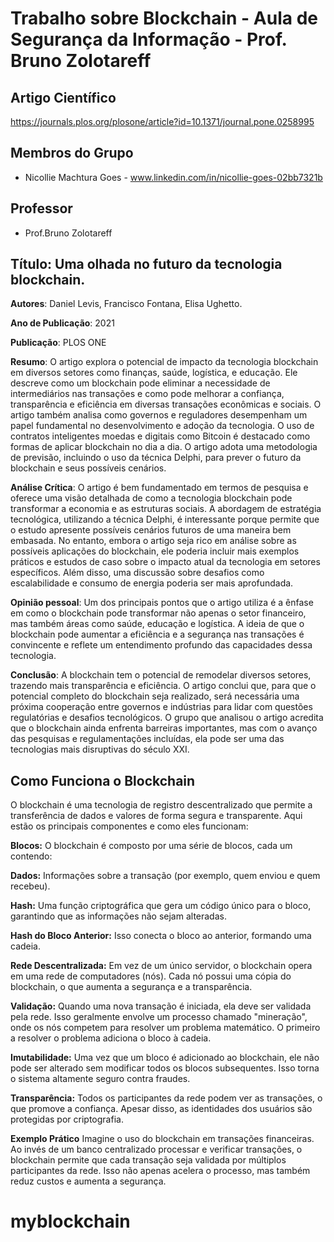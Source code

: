 # Trabalho sobre Blockchain - Aula de Segurança da Informação - Prof. Bruno Zolotareff

## Artigo Científico
https://journals.plos.org/plosone/article?id=10.1371/journal.pone.0258995

## Membros do Grupo
- Nicollie Machtura Goes - www.linkedin.com/in/nicollie-goes-02bb7321b

## Professor
- Prof.Bruno Zolotareff

## Título: Uma olhada no futuro da tecnologia blockchain.

**Autores**: Daniel Levis, Francisco Fontana, Elisa Ughetto.

**Ano de Publicação**: 2021

**Publicação**: PLOS ONE

**Resumo**: O artigo explora o potencial de impacto da tecnologia blockchain em diversos setores como finanças, saúde, logística, e educação. Ele descreve como um blockchain pode eliminar a necessidade de intermediários nas transações e como pode melhorar a confiança, transparência e eficiência em diversas transações econômicas e sociais. O artigo também analisa como governos e reguladores desempenham um papel fundamental no desenvolvimento e adoção da tecnologia. O uso de contratos inteligentes moedas e digitais como Bitcoin é destacado como formas de aplicar blockchain no dia a dia. O artigo adota uma metodologia de previsão, incluindo o uso da técnica Delphi, para prever o futuro da blockchain e seus possíveis cenários.

**Análise Crítica**: O artigo é bem fundamentado em termos de pesquisa e oferece uma visão detalhada de como a tecnologia blockchain pode transformar a economia e as estruturas sociais. A abordagem de estratégia tecnológica, utilizando a técnica Delphi, é interessante porque permite que o estudo apresente possíveis cenários futuros de uma maneira bem embasada. No entanto, embora o artigo seja rico em análise sobre as possíveis aplicações do blockchain, ele poderia incluir mais exemplos práticos e estudos de caso sobre o impacto atual da tecnologia em setores específicos. Além disso, uma discussão sobre desafios como escalabilidade e consumo de energia poderia ser mais aprofundada.

**Opinião pessoal**: Um dos principais pontos que o artigo utiliza é a ênfase em como o blockchain pode transformar não apenas o setor financeiro, mas também áreas como saúde, educação e logística. A ideia de que o blockchain pode aumentar a eficiência e a segurança nas transações é convincente e reflete um entendimento profundo das capacidades dessa tecnologia.

**Conclusão**: A blockchain tem o potencial de remodelar diversos setores, trazendo mais transparência e eficiência. O artigo conclui que, para que o potencial completo do blockchain seja realizado, será necessária uma próxima cooperação entre governos e indústrias para lidar com questões regulatórias e desafios tecnológicos. O grupo que analisou o artigo acredita que o blockchain ainda enfrenta barreiras importantes, mas com o avanço das pesquisas e regulamentações incluídas, ela pode ser uma das tecnologias mais disruptivas do século XXI.

## Como Funciona o Blockchain

O blockchain é uma tecnologia de registro descentralizado que permite a transferência de dados e valores de forma segura e transparente. Aqui estão os principais componentes e como eles funcionam:

**Blocos:** O blockchain é composto por uma série de blocos, cada um contendo:

**Dados:** Informações sobre a transação (por exemplo, quem enviou e quem recebeu).

**Hash:** Uma função criptográfica que gera um código único para o bloco, garantindo que as informações não sejam alteradas.

**Hash do Bloco Anterior:** Isso conecta o bloco ao anterior, formando uma cadeia.

**Rede Descentralizada:** Em vez de um único servidor, o blockchain opera em uma rede de computadores (nós). Cada nó possui uma cópia do blockchain, o que aumenta a segurança e a transparência.

**Validação:** Quando uma nova transação é iniciada, ela deve ser validada pela rede. Isso geralmente envolve um processo chamado "mineração", onde os nós competem para resolver um problema matemático. O primeiro a resolver o problema adiciona o bloco à cadeia.

**Imutabilidade:** Uma vez que um bloco é adicionado ao blockchain, ele não pode ser alterado sem modificar todos os blocos subsequentes. Isso torna o sistema altamente seguro contra fraudes.

**Transparência:** Todos os participantes da rede podem ver as transações, o que promove a confiança. Apesar disso, as identidades dos usuários são protegidas por criptografia.

**Exemplo Prático**
Imagine o uso do blockchain em transações financeiras. Ao invés de um banco centralizado processar e verificar transações, o blockchain permite que cada transação seja validada por múltiplos participantes da rede. Isso não apenas acelera o processo, mas também reduz custos e aumenta a segurança.

# myblockchain